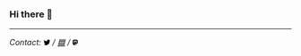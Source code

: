 ### Hi there 👋

<hr />
<address>
Contact:
<a rel="me" href="https://twitter.com/sakuro"><img src="assets/icons/twitter.svg" alt="Twitter" height="10em" vertical-align="bottom" align-self="center" display="inline-flex"></a> /
<a rel="me" href="https://bsky.app/profile/2238.club">🟦</a> /
<a rel="me" href="https://imastodon.net/@sakuro"><img src="assets/icons/mastodon.svg" alt="Mastodon" height="10em" vertical-align="bottom" align-self="center" display="inline-flex"></a>
</address>
